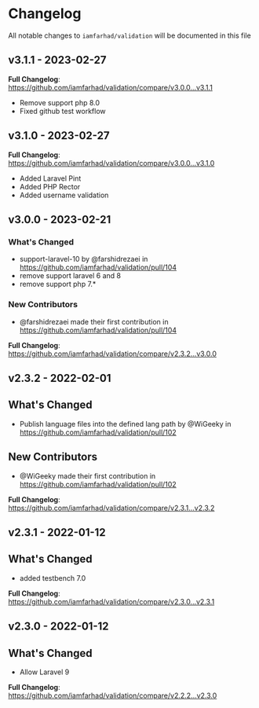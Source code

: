 # Changelog

All notable changes to `iamfarhad/validation` will be documented in this file

## v3.1.1 - 2023-02-27

**Full Changelog**: https://github.com/iamfarhad/validation/compare/v3.0.0...v3.1.1

- Remove support php 8.0
- Fixed github test workflow

## v3.1.0 - 2023-02-27

**Full Changelog**: https://github.com/iamfarhad/validation/compare/v3.0.0...v3.1.0

- Added Laravel Pint
- Added PHP Rector
- Added username validation

## v3.0.0 - 2023-02-21

### What's Changed

- support-laravel-10 by @farshidrezaei in https://github.com/iamfarhad/validation/pull/104
- remove support laravel 6 and 8
- remove support php 7.*

### New Contributors

- @farshidrezaei made their first contribution in https://github.com/iamfarhad/validation/pull/104

**Full Changelog**: https://github.com/iamfarhad/validation/compare/v2.3.2...v3.0.0

## v2.3.2 - 2022-02-01

## What's Changed

- Publish language files into the defined lang path by @WiGeeky in https://github.com/iamfarhad/validation/pull/102

## New Contributors

- @WiGeeky made their first contribution in https://github.com/iamfarhad/validation/pull/102

**Full Changelog**: https://github.com/iamfarhad/validation/compare/v2.3.1...v2.3.2

## v2.3.1 - 2022-01-12

## What's Changed

- added testbench 7.0

**Full Changelog**: https://github.com/iamfarhad/validation/compare/v2.3.0...v2.3.1

## v2.3.0 - 2022-01-12

## What's Changed

- Allow Laravel 9

**Full Changelog**: https://github.com/iamfarhad/validation/compare/v2.2.2...v2.3.0
